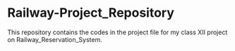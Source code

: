 # Railway-Project_Repository
This repository contains the codes in the project file for my class XII project on Railway_Reservation_System.

